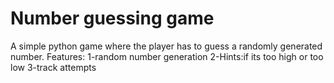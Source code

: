 # Number guessing game
A simple python game where the player has to guess a randomly generated number.
Features:
1-random number generation
2-Hints:if its too high or too low
3-track attempts 
